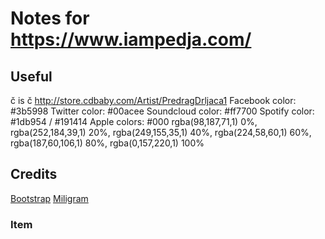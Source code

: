 # Notes for https://www.iampedja.com/

## Useful
&ccaron; is č
http://store.cdbaby.com/Artist/PredragDrljaca1
Facebook color: #3b5998
Twitter color: #00acee
Soundcloud color: #ff7700
Spotify color: #1db954 / #191414
Apple colors: #000
              rgba(98,187,71,1) 0%, rgba(252,184,39,1) 20%, rgba(249,155,35,1) 40%, rgba(224,58,60,1) 60%, rgba(187,60,106,1) 80%, rgba(0,157,220,1) 100%

## Credits
[Bootstrap](https://getbootstrap.com/)
[Miligram](https://milligram.io/)

### Item
